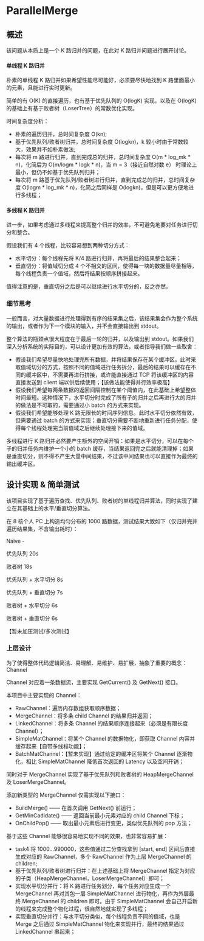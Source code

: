 # ParallelMerge

## 概述
该问题从本质上是一个 K 路归并的问题，在此对 K 路归并问题进行展开讨论。

#### 单线程 K 路归并
朴素的单线程 K 路归并如果希望性能尽可能好，必须要尽快地找到 K 路里面最小的元素，且能进行实时更新。

简单的有 O(K) 的直接遍历，也有基于优先队列的 O(logK) 实现，以及在 O(logK) 的基础上有基于败者树（LoserTree）的常数优化实现。

时间复杂度分析：
- 朴素的遍历归并，总时间复杂度 O(kn);
- 基于优先队列/败者树归并，总时间复杂度 O(logkn)，k 较小时由于常数较大，效果并不如朴素做法;
- 每次将 m 路进行归并，直到完成总的归并，总时间复杂度 O(m * log_mk * n)，化简后为 O(m/logm * logk * n)，当 m = 3（接近自然对数 e） 时理论上最小，但仍不如基于优先队列归并；
- 每次将 m 路基于优先队列/败者树进行归并，直到完成总的归并，总时间复杂度 O(logm * log_mk * n)，化简之后同样是 O(logkn)，但是可以更方便地进行多线程；

#### 多线程 K 路归并
进一步，如果考虑通过多线程来提高整个归并的效率，不可避免地要对任务进行切分和整合。

假设我们有 4 个线程，比较容易想到两种切分方式：
- 水平切分：每个线程先将 K/4 路进行归并，再将最后的结果整合起来；
- 垂直切分：将值域切分成 4 个不相交的区间，使得每一块的数据量尽量相等，每个线程负责一个值域，然后将结果按顺序拼接起来。

值得注意的是，垂直切分之后是可以继续进行水平切分的，反之亦然。

### 细节思考
一般而言，对大量数据进行处理得到有序的结果集之后，该结果集会作为整个系统的输出，或者作为下一个模块的输入，并不会直接输出到 stdout。

整个算法的瓶颈点很大程度在于最后一轮的归并，以及输出到 stdout。如果我们深入分析系统的实际目的，可以设计更加有效的算法，或者指导我们做一些取舍：
- 假设我们希望尽量快地处理完所有数据，并将结果保存在某个缓冲区。此时采取值域切分的方式，按照不同的值域进行任务拆分，最后的结果可以缓存在不同的缓冲区中，不需要再进行拼接，或许能直接通过 TCP 将该缓冲区的内容直接发送到 client 端以供后续使用；【该做法能使得并行效率极高】
- 假设我们希望每两条数据的返回间隔控制在某个阈值内，在此基础上希望整体时间最短。这种情况下，水平切分时完成了所有子的归并之后再进行大的归并的做法是不可取的，需要通过小 batch 的方式来实现。
- 假设我们希望能够处理 K 路无限长的时间序列信息。此时水平切分依然有效，但需要通过 batch 的方式来实现；垂直切分需要不断地重新进行任务分配，使得每个线程处理完当前值域之后继续处理接下来的值域。

多线程进行 K 路归并必然要产生额外的空间开销：如果是水平切分，可以在每个子的归并任务内维护一个小的 batch 缓存，当结果返回完之后就能清理掉；如果是垂直切分，则不得不产生大量中间结果，不过该中间结果也可以直接作为最终的输出缓冲区。

## 设计实现 & 简单测试
该项目实现了基于遍历查找、优先队列、败者树的单线程归并算法，同时实现了建立在其基础上的水平/垂直切分算法。

在 8 核个人 PC 上构造均匀分布的 1000 路数据，测试结果大致如下（仅归并完并遍历结果集，不含输出耗时）：

Naive                   -

优先队列                20s

败者树                  18s

优先队列 + 水平切分      8s

优先队列 + 垂直切分      7s

败者树 + 水平切分        6s

败者树 + 垂直切分        6s



【暂未加压测试/多次测试】

### 上层设计
为了使得整体代码逻辑简洁、易理解、易维护、易扩展，抽象了重要的概念：Channel

Channel 对应着一条数据流，主要实现 GetCurrent() 及 GetNext() 接口。

本项目中主要实现的 Channel：
- RawChannel：遍历内存数组获取顺序数据；
- MergeChannel：将多条 child Channel 的结果归并返回；
- LinkedChannel：将多条 Channel 的结果顺序连接起来（必须是有限长度 Channel）；
- SimpleMatChannel：将某个 Channel 的数据物化，即获取 Channel 内容并缓存起来【自带多线程功能】；
- BatchMatChannel：【暂未实现】通过给定的缓冲区将某个 Channel 逐渐物化，相比 SimpleMatChannel 降低首次返回的 Latency 以及空间开销；

同时对于 MergeChannel 实现了基于优先队列和败者树的 HeapMergeChannel 及 LoserMergeChannel。

添加新类型的 MergeChannel 仅需实现以下接口：
- BuildMerge() —— 在首次调用 GetNext() 前运行；
- GetMinCadidate() —— 返回当前最小元素对应的 child Channel 下标；
- OnChildPop() —— 取出最小元素后进行变更，类似优先队列的 pop 方法；

基于这些 Channel 能够很容易地实现不同的效果，也非常容易扩展：
- task4 将 1000...990000，这些值通过二分查找拿到 [start, end] 区间后直接生成对应的 RawChannel，多个 RawChannel 作为上层 MergeChannel 的 children;
- 基于优先队列/败者树进行归并：在上述基础上将 MergeChannel 指定为对应的子类（HeapMergeChannel，LoserMergeChannel）即可；
- 实现水平切分并行：将 K 路进行任务划分，每个任务对应生成一个 MergeChannel 再对其包一层 SimpleMatChannel 进行物化，再作为外层最终 MergeChannel 的 children 即可。由于 SimpleMatChannel 会自己开启新的线程来完成整个物化过程，很自然地就实现了多线程；
- 实现垂直切分并行：与水平切分类似，每个线程负责不同的值域，也是 Merge 之后通过 SimpleMatChannel 物化来实现并行，最终的结果通过 LinkedChannel 串起来；
